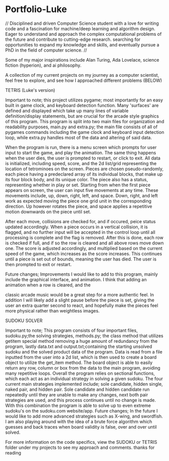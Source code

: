 # Portfolio-Luke

// Disciplined and driven Computer Science student with a love for writing code and a fascination for machine/deep learning and algorithm design. Eager to understand and approach the complex computational problems of the future and contribute to cutting-edge research. searching for opportunities to expand my knowledge and skills, and eventually pursue a PhD in the field of computer science. //

Some of my major inspirations include Alan Turing, Ada Lovelace, science fiction (hyperion), and ai philosophy. 

                                                                                                                                             
A collection of my current projects on my journey as a computer scientist, feel free to explore, and see how I approached different problems  (BELOW) 
                                                                                                                                             


TETRIS (Luke's version)

Important to note; this project utilizes pygame; most importantly for an easy built in game clock, and keyboard detection function. Many 'surfaces' are defined and displayed which take up many lines of variable definition/display statements, but are crucial for the arcade style graphics of this program. This program is split into two main files for organization and readability purposes, main.py and extra.py; the main file consists of all of pygames commands including the game clock and keyboard input detection loop, while extra.py handles most of the data and altering of said data.

When the program is run, there is a menu screen which prompts for user input to start the game, and play the animation. The same thing happens when the user dies, the user is prompted to restart, or click to exit. All data is initialized, including speed, score, and the 2d list/grid representing the location of tetrominoes on the screen. Pieces are chosen pseudo-randomly, each piece having a predeclared array of its individual blocks, that make up its four block body, and its unique color. The piece also has a status, representing whether in play or set. Starting from when the first piece appears on screen, the user can input five movements at any time. These movements include, up, down, right, left, and space. Down, right, and left work as expected moving the piece one grid unit in the corresponding direction. Up however rotates the piece, and space applies a repetitive motion downwards on the piece until set.

After each move, collisions are checked for, and if occured, peice status updated accordingly. When a piece occurs in a vertical collision, it is flagged, and no further input will be accepted in the control loop until all processing is complete and the flag is removed. After this is done, each row is checked if full, and if so the row is cleared and all above rows move down one. The score is adjusted accordingly, and multiplied based on the current speed of the game, which increases as the score increases. This continues until a piece is set out of bounds, meaning the user has died. The user is then prompted to exit or restart.

Future changes; Improvements I would like to add to this program, mainly include the graphical interface, and animation. I think that adding an animation when a row is cleared, and the 

classic arcade music would be a great step for a more authentic feel. In addition I will likely add a slight pause before the piece is set, giving the user an extra quarter second to react, and hopefully make the pieces feel more physical rather than weightless images.

SUDOKU SOLVER

Important to note; This program consists of four important files, sudoku.py;the solving strategies, methods.py; the class method that utilizes getitem special method removing a huge amount of redundancy from the program, lastly data.txt and output.txt;containing the starting unsolved sudoku and the solved product data of the program.
Data is read from a file inputted from the user into a 2d list, which is then used to create a board object to utilize the get_item method. The board object is able to easily return any row, column or box from the data to the main program, avoiding many repetitive loops. Overall the program relies on sectional functions, which each act as an individual strategy in solving a given sudoku. The four current main strategies implemented include; sole candidate, hidden single, naked pair, and hidden pair. Sole candidate and hidden candidate run repeatedly until they are unable to make any changes, next both pair strategies are used, and this process continues until no change is made. With this combination the program is able to solve up to even extreme sudoku's on the sudoku.com website/app.
Future changes; In the future I would like to add more advanced strategies such as X-wing, and swordfish. I am also playing around with the idea of a brute force algorithm which guesses and back traces when board validity is false, over and over until solved.

For more information on the code specifics, view the SUDOKU or TETRIS folder under my projects to see my approach and comments.
thanks for reading
